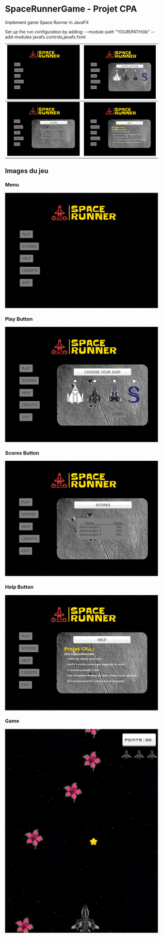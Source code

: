 # SpaceRunnerGame - Projet CPA

Implement game Space Runner in JavaFX 

Set up the run configuration by adding:
--module-path "YOUR\PATH\lib" --add-modules javafx.controls,javafx.fxml

| ![Screen 1](https://github.com/JoumanaD/SpaceRunner/blob/main/src/resources/screenshots/1-menu.png) | ![Screen 2](https://github.com/JoumanaD/SpaceRunner/blob/main/src/resources/screenshots/2-buttonPlay.png) |
|---------------------------------------------|---------------------------------------------|
| ![Screen 3](https://github.com/JoumanaD/SpaceRunner/blob/main/src/resources/screenshots/3-buttonScores.png) | ![Screen 4](https://github.com/JoumanaD/SpaceRunner/blob/main/src/resources/screenshots/4-buttonHelp.png) |

## Images du jeu 
### Menu

<img src="https://github.com/JoumanaD/SpaceRunner/blob/main/src/resources/screenshots/1-menu.png" width="509" height="380">  

### Play Button
<img src="https://github.com/JoumanaD/SpaceRunner/blob/main/src/resources/screenshots/2-buttonPlay.png" width="509" height="380">

### Scores Button 

<img src="https://github.com/JoumanaD/SpaceRunner/blob/main/src/resources/screenshots/3-buttonScores.png" width="509" height="380">  

### Help Button

<img src="https://github.com/JoumanaD/SpaceRunner/blob/main/src/resources/screenshots/4-buttonHelp.png" width="509" height="380">

### Game
![alt text](https://github.com/JoumanaD/SpaceRunner/blob/main/src/resources/screenshots/6-Jeu.png)
